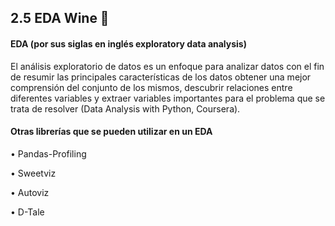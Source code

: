 ## 2.5 EDA Wine 🍷


#### EDA (por sus siglas en inglés exploratory data analysis)

El análisis exploratorio de datos es un enfoque para analizar datos con el fin de resumir las principales características de los datos obtener una mejor comprensión del conjunto de los mismos, descubrir relaciones entre diferentes variables y extraer variables importantes para el problema que se trata de resolver (Data Analysis with Python, Coursera).

#### Otras librerías que se pueden utilizar en un EDA
• Pandas-Profiling

• Sweetviz

• Autoviz

• D-Tale
